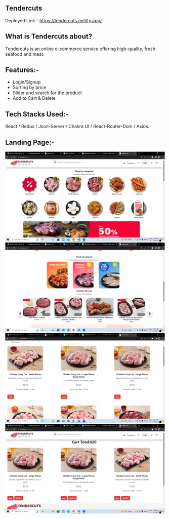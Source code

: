 ## Tendercuts
Deployed Link - https://tendercuts.netlify.app/
  ## What is Tendercuts about?
   Tendercuts is an online e-commerce service offering high-quality, fresh seafood and meat.
 ## Features:-
- Login/Signup
- Sorting by price
- Slider and search for the product
- Add to Cart & Delete
## Tech Stacks Used:-
React / Redux  / Json-Server / Chakra UI  / React-Router-Dom / Axios.
## Landing Page:-

![Alt text](image/Screenshot%20(71).png)
![Alt text](image/Screenshot%20(72).png)
![Alt text](image/Screenshot%20(73).png)
![Alt text](image/Screenshot%20(74).png)
